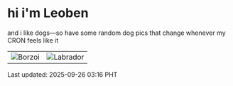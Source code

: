 # hi i'm Leoben

and i like dogs—so have some random dog pics that change whenever my CRON feels like it

|  |  |
|--------|----------|
| ![Borzoi](https://random-dog-vercel.vercel.app/api/random-borzoi?v=1758827780) | ![Labrador](https://random-dog-vercel.vercel.app/api/random-labrador?v=1758827780) |

Last updated: 2025-09-26 03:16 PHT
